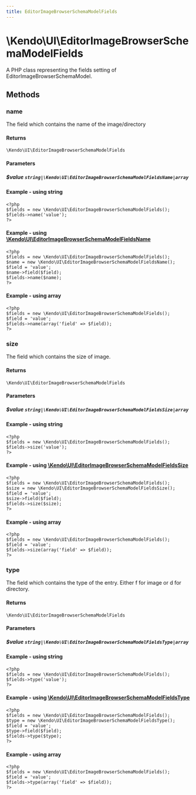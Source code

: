 ```yaml
---
title: EditorImageBrowserSchemaModelFields
---
```


# \Kendo\UI\EditorImageBrowserSchemaModelFields

A PHP class representing the fields setting of EditorImageBrowserSchemaModel.


## Methods

### name

The field which contains the name of the image/directory

#### Returns
`\Kendo\UI\EditorImageBrowserSchemaModelFields`

#### Parameters

##### $value `string|\Kendo\UI\EditorImageBrowserSchemaModelFieldsName|array`




#### Example  - using string
    <?php
    $fields = new \Kendo\UI\EditorImageBrowserSchemaModelFields();
    $fields->name('value');
    ?>


#### Example - using [\Kendo\UI\EditorImageBrowserSchemaModelFieldsName](/api/wrappers/php/Kendo/UI/EditorImageBrowserSchemaModelFieldsName)
    <?php
    $fields = new \Kendo\UI\EditorImageBrowserSchemaModelFields();
    $name = new \Kendo\UI\EditorImageBrowserSchemaModelFieldsName();
    $field = 'value';
    $name->field($field);
    $fields->name($name);
    ?>

#### Example - using array

    <?php
    $fields = new \Kendo\UI\EditorImageBrowserSchemaModelFields();
    $field = 'value';
    $fields->name(array('field' => $field));
    ?>

### size

The field which contains the size of image.

#### Returns
`\Kendo\UI\EditorImageBrowserSchemaModelFields`

#### Parameters

##### $value `string|\Kendo\UI\EditorImageBrowserSchemaModelFieldsSize|array`




#### Example  - using string
    <?php
    $fields = new \Kendo\UI\EditorImageBrowserSchemaModelFields();
    $fields->size('value');
    ?>


#### Example - using [\Kendo\UI\EditorImageBrowserSchemaModelFieldsSize](/api/wrappers/php/Kendo/UI/EditorImageBrowserSchemaModelFieldsSize)
    <?php
    $fields = new \Kendo\UI\EditorImageBrowserSchemaModelFields();
    $size = new \Kendo\UI\EditorImageBrowserSchemaModelFieldsSize();
    $field = 'value';
    $size->field($field);
    $fields->size($size);
    ?>

#### Example - using array

    <?php
    $fields = new \Kendo\UI\EditorImageBrowserSchemaModelFields();
    $field = 'value';
    $fields->size(array('field' => $field));
    ?>

### type

The field which contains the type of the entry. Either f for image or d for directory.

#### Returns
`\Kendo\UI\EditorImageBrowserSchemaModelFields`

#### Parameters

##### $value `string|\Kendo\UI\EditorImageBrowserSchemaModelFieldsType|array`




#### Example  - using string
    <?php
    $fields = new \Kendo\UI\EditorImageBrowserSchemaModelFields();
    $fields->type('value');
    ?>


#### Example - using [\Kendo\UI\EditorImageBrowserSchemaModelFieldsType](/api/wrappers/php/Kendo/UI/EditorImageBrowserSchemaModelFieldsType)
    <?php
    $fields = new \Kendo\UI\EditorImageBrowserSchemaModelFields();
    $type = new \Kendo\UI\EditorImageBrowserSchemaModelFieldsType();
    $field = 'value';
    $type->field($field);
    $fields->type($type);
    ?>

#### Example - using array

    <?php
    $fields = new \Kendo\UI\EditorImageBrowserSchemaModelFields();
    $field = 'value';
    $fields->type(array('field' => $field));
    ?>

